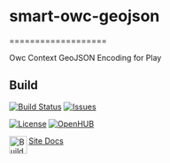 # smart-owc-geojson
===================

Owc Context GeoJSON Encoding for Play

## Build

[![Build Status][build-status-badge]][build-status-url]
[![Issues][issues-badge]][issues-url]

[![License][license-badge]][license-url]
[![OpenHUB](https://www.openhub.net/p/smart-owc-geojson/widgets/project_thin_badge.gif)](https://www.openhub.net/p/smart-portal-backend)
 
[build-status-badge]: https://img.shields.io/travis/ZGIS/smart-owc-geojson.svg?style=flat-square
[build-status-url]: https://travis-ci.org/ZGIS/smart-owc-geojson
[issues-badge]: https://img.shields.io/github/issues/ZGIS/smart-owc-geojson.svg?style=flat-square
[issues-url]: https://github.com/ZGIS/smart-owc-geojson/issues
[license-badge]: https://img.shields.io/badge/License-Apache%202-blue.svg?style=flat-square
[license-url]: LICENSE

<p><a href="https://api.travis-ci.org/repos/ZGIS/smart-owc-geojson/builds.atom"><img src="https://upload.wikimedia.org/wikipedia/en/4/43/Feed-icon.svg" align="left" height="32" width="32" alt="Builds Feed"></a></p>

[Site Docs](https://zgis.github.io/smart-owc-geojson/)
